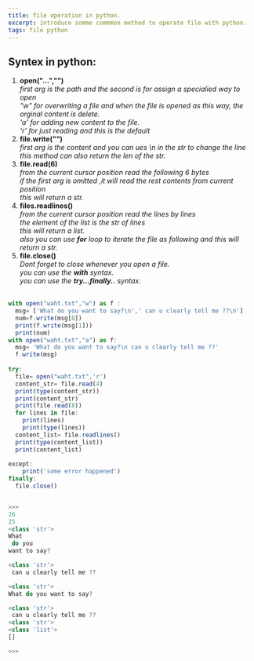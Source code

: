 ```yaml
---
title: file operation in python.
excerpt: introduce somme commmon method to operate file with python.
tags: file python
---
```

## Syntex in python:
1. **open("...","")** 
<br/>*first arg is the path and the second is for assign a specialied way to open*
<br/>*"w" for overwriting a file and when the file is opened as this way, the orginal content is delete.
<br/>'a' for adding new content to the file.
<br/>'r' for just reading and this is the default*
2. **file.write("")**
<br/>*first arg is the content and you can ues \n in the str to change the line*
<br/>*this method can also return the len of the str.*
3. **file.read(6)**
<br/>*from the current cursor position read the following 6 bytes*
<br/>*if the first arg is omitted ,it will read the rest contents from current position*
<br/>*this will return a str.*
4. **files.readlines()**
<br/>*from the current cursor position read the lines by lines*
<br/>*the element of the list is the str of lines*
<br/>*this will return a list.*
<br/>*also you can use **for** loop to iterate the file as following and this will return a str.*
5. **file.close()**
<br/>*Dont forget to close whenever you open a file.*
<br/>*you can use the **with** syntax.*
<br/>*you can use the **try...finally..** syntax.*
<br/><br/>
```javascript
with open("waht.txt","w") as f :
  msg= ['What do you want to say?\n',' can u clearly tell me ??\n']
  num=f.write(msg[0])
  print(f.write(msg[1]))
  print(num)
with open("waht.txt","a") as f:
  msg= 'What do you want to say?\n can u clearly tell me ??'
  f.write(msg)
    
try:
  file= open("waht.txt",'r')
  content_str= file.read(4)
  print(type(content_str))
  print(content_str)
  print(file.read(8))
  for lines in file:
    print(lines)
    print(type(lines))
  content_list= file.readlines()
  print(type(content_list))
  print(content_list)
  
except:
    print('some error happened')
finally:
  file.close()


>>>
26
25
<class 'str'>
What
 do you 
want to say?

<class 'str'>
 can u clearly tell me ??

<class 'str'>
What do you want to say?

<class 'str'>
 can u clearly tell me ??
<class 'str'>
<class 'list'>
[]

>>>
```
